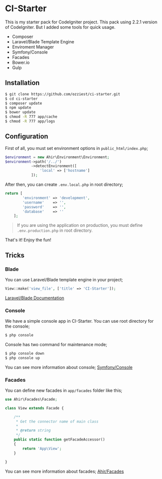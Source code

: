 # CI-Starter

This is my starter pack for CodeIgniter project. This pack using 2.2.1 version of CodeIgniter. But I added some tools for quick usage.

* Composer
* Laravel/Blade Template Engine
* Enviroment Manager
* Symfony/Console
* Facades
* Bower.io 
* Gulp

## Installation

```bash 
$ git clone https://github.com/ozziest/ci-starter.git
$ cd ci-starter
$ composer update
$ npm update 
$ bower update
$ chmod -R 777 app/cache 
$ chmod -R 777 app/logs
```

## Configuration

First of all, you must set environment options in `public_html/index.php`;

```php 
$environment = new Ahir\Environment\Environment;
$environment->path('/../')
            ->detectEnvironment([
                'local' => ['hostname']
            ]);
```

After then, you can create `.env.local.php` in root directory;

```php 
return [
		'environment' => 'development',
		'username'    => '',
		'password'    => '',
		'database'    => ''
	];
```

> If you are using the application on production, you must define `.env.production.php` in root directory.

That's it! Enjoy the fun!

## Tricks

### Blade

You can use Laravel/Blade template engine in your project;

```php 
View::make('view_file', ['title' => 'CI-Starter']);
```

[Laravel/Blade Documentation](http://laravel.com/docs/4.2/responses#views)

### Console

We have a simple console app in CI-Starter. You can use root directory for the console;

```bash 
$ php console
```

Console has two command for maintenance mode;

```bash
$ php console down 
$ php console up
```
You can see more information about console; [Symfony/Console](http://symfony.com/doc/current/components/console/introduction.html)

### Facades 

You can define new facades in `app/facades` folder like this;

```php 
use Ahir\Facades\Facade;

class View extends Facade {

    /**
     * Get the connector name of main class
     *
     * @return string
     */
    public static function getFacadeAccessor() 
    { 
        return 'App\View';
    }

}
```

You can see more information about facades; [Ahir/Facades](https://github.com/ahirarge/facades)


